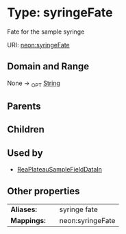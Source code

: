 
# Type: syringeFate


Fate for the sample syringe

URI: [neon:syringeFate](https://data.neonscience.org/syringeFate)


## Domain and Range

None ->  <sub>OPT</sub> [String](types/String.md)

## Parents


## Children


## Used by

 * [ReaPlateauSampleFieldDataIn](ReaPlateauSampleFieldDataIn.md)

## Other properties

|  |  |  |
| --- | --- | --- |
| **Aliases:** | | syringe fate |
| **Mappings:** | | neon:syringeFate |

